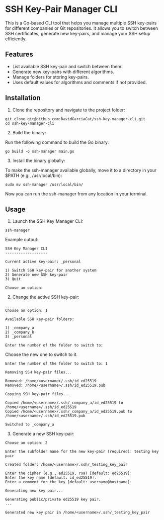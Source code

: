 # SSH Key-Pair Manager CLI

This is a Go-based CLI tool that helps you manage multiple SSH key-pairs for different companies or Git repositories. It allows you to switch between SSH certificates, generate new key-pairs, and manage your SSH setup efficiently.

## Features

- List available SSH key-pair and switch between them.
- Generate new key-pairs with different algorithms.
- Manage folders for storing key-pairs.
- Uses default values for algorithms and comments if not provided.

## Installation

1. Clone the repository and navigate to the project folder:

```
git clone git@github.com:DavidGarciaCat/ssh-key-manager-cli.git
cd ssh-key-manager-cli
```

2. Build the binary:

Run the following command to build the Go binary:

```
go build -o ssh-manager main.go
```

3. Install the binary globally:

To make the ssh-manager available globally, move it to a directory in your $PATH (e.g., /usr/local/bin):

```
sudo mv ssh-manager /usr/local/bin/
```

Now you can run the ssh-manager from any location in your terminal.

## Usage

1. Launch the SSH Key Manager CLI:

```
ssh-manager
```

Example output:

```
SSH Key Manager CLI
-------------------

Current active key-pair: _personal

1) Switch SSH key-pair for another system
2) Generate new SSH key-pair
3) Quit

Choose an option:
```

2. Change the active SSH key-pair:

```
...
Choose an option: 1

Available SSH key-pair folders:

1) _company_a
2) _company_b
3) _personal

Enter the number of the folder to switch to:
```

Choose the new one to switch to it.

```
Enter the number of the folder to switch to: 1

Removing SSH key-pair files...

Removed: /home/<username>/.ssh/id_ed25519
Removed: /home/<username>/.ssh/id_ed25519.pub

Copying SSH key-pair files...

Copied /home/<username>/.ssh/_company_a/id_ed25519 to /home/<username>/.ssh/id_ed25519
Copied /home/<username>/.ssh/_company_a/id_ed25519.pub to /home/<username>/.ssh/id_ed25519.pub

Switched to _company_a
```

3. Generate a new SSH key-pair:

```
Choose an option: 2

Enter the subfolder name for the new key-pair (required): testing key pair

Created folder: /home/<username>/.ssh/_testing_key_pair

Enter the cipher (e.g., ed25519, rsa) [default: ed25519]:
Enter the key name [default: id_ed25519]:
Enter a comment for the key [default: username@hostname]:

Generating new key pair...

Generating public/private ed25519 key pair.
...

Generated new key pair in /home/<username>/.ssh/_testing_key_pair
```
